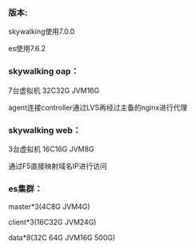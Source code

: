 ### 版本:

skywalking使用7.0.0

es使用7.6.2

### skywalking oap：

7台虚拟机 32C32G JVM16G

agent连接controller通过LVS再经过主备的nginx进行代理

### skywalking web：

3台虚拟机 16C16G JVM8G

通过F5直接映射域名IP进行访问

### es集群：

master*3(4C8G JVM4G)

client*3(16C32G JVM24G)

data*8(32C 64G JVM16G 500G)